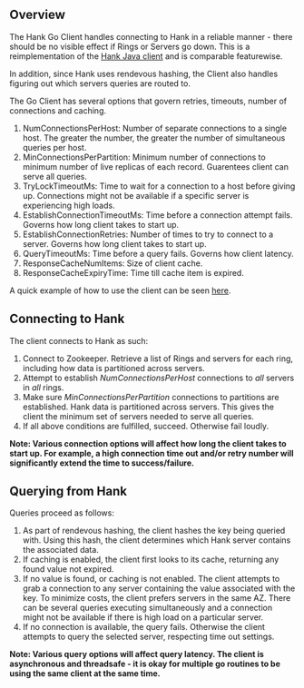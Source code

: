 ## Overview

The Hank Go Client handles connecting to Hank in a reliable manner - there should be no visible effect if Rings or Servers go down. This is a reimplementation of the [Hank Java client](https://github.com/LiveRamp/hank/tree/master/hank-client/src/main/java/com/liveramp/hank/client) and is comparable featurewise. 

In addition, since Hank uses rendevous hashing, the Client also handles figuring out which servers queries are routed to.

The Go Client has several options that govern retries, timeouts, number of connections and caching. 

1) NumConnectionsPerHost: Number of separate connections to a single host. The greater the number, the greater the number of simultaneous queries per host.
2) MinConnectionsPerPartition: Minimum number of connections to minimum number of live replicas of each record. Guarentees client can serve all queries.
3) TryLockTimeoutMs: Time to wait for a connection to a host before giving up. Connections might not be available if a specific server is experiencing high loads.
4) EstablishConnectionTimeoutMs: Time before a connection attempt fails. Governs how long client takes to start up.
5) EstablishConnectionRetries: Number of times to try to connect to a server. Governs how long client takes to start up.
6) QueryTimeoutMs: Time before a query fails. Governs how client latency.     
7) ResponseCacheNumItems: Size of client cache.       
8) ResponseCacheExpiryTime: Time till cache item is expired.

A quick example of how to use the client can be seen [here](https://github.com/LiveRamp/hank-go/blob/update_readme/main/simple_query_script.go).

## Connecting to Hank

The client connects to Hank as such:
1) Connect to Zookeeper. Retrieve a list of Rings and servers for each ring, including how data is partitioned across servers.
2) Attempt to establish *NumConnectionsPerHost* connections to *all* servers in *all* rings. 
3) Make sure *MinConnectionsPerPartition* connections to partitions are established. Hank data is partitioned across servers. This gives the client the minimum set of servers needed to serve all queries.
4) If all above conditions are fulfilled, succeed. Otherwise fail loudly.

**Note: Various connection options will affect how long the client takes to start up. For example, a high connection time out and/or retry number will significantly extend the time to success/failure.**

## Querying from Hank 

Queries proceed as follows:
1) As part of rendevous hashing, the client hashes the key being queried with. Using this hash, the client determines which Hank server contains the associated data.
2) If caching is enabled, the client first looks to its cache, returning any found value not expired.
3) If no value is found, or caching is not enabled. The client attempts to grab a connection to any server containing the value associated with the key. To minimize costs, the client prefers servers in the same AZ. There can be several queries executing simultaneously and a connection might not be available if there is high load on a particular server. 
4) If no connection is available, the query fails. Otherwise the client attempts to query the selected server, respecting time out settings.

**Note: Various query options will affect query latency. The client is asynchronous and threadsafe - it is okay for multiple go routines to be using the same client at the same time.**

